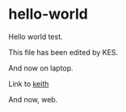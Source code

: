# hello-world
Hello world test.

This file has been edited by KES.

And now on laptop.

Link to [keith](https://purl.org/keith)

And now, web.
